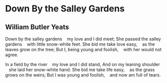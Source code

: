 # Down By the Salley Gardens
## William Butler Yeats
Down by the salley gardens
   my love and I did meet;
She passed the salley gardens
   with little snow-white feet.
She bid me take love easy,
   as the leaves grow on the tree;
But I, being young and foolish,
   with her would not agree.

In a field by the river
   my love and I did stand,
And on my leaning shoulder
   she laid her snow-white hand.
She bid me take life easy,
   as the grass grows on the weirs;
But I was young and foolish,
   and now am full of tears.